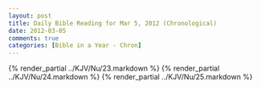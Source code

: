 ```yaml
---
layout: post
title: Daily Bible Reading for Mar 5, 2012 (Chronological)
date: 2012-03-05
comments: true
categories: [Bible in a Year - Chron]
---
```

{% render_partial ../KJV/Nu/23.markdown %}
{% render_partial ../KJV/Nu/24.markdown %}
{% render_partial ../KJV/Nu/25.markdown %}

